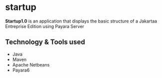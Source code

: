 # startup
**Startup1.0** is an application that displays the basic structure of a Jakartaa Entreprise Edition using Payara Server

## Technology & Tools used
* Java
* Maven 
* Apache Netbeans
* Payara6
